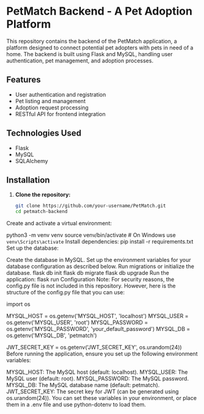 # PetMatch Backend - A Pet Adoption Platform

This repository contains the backend of the PetMatch application, a platform designed to connect potential pet adopters with pets in need of a home. The backend is built using Flask and MySQL, handling user authentication, pet management, and adoption processes.

## Features
- User authentication and registration
- Pet listing and management
- Adoption request processing
- RESTful API for frontend integration

## Technologies Used
- Flask
- MySQL
- SQLAlchemy

## Installation

1. **Clone the repository:**
   ```bash
   git clone https://github.com/your-username/PetMatch.git
   cd petmatch-backend
Create and activate a virtual environment:

python3 -m venv venv
source venv/bin/activate  # On Windows use `venv\Scripts\activate`
Install dependencies:
pip install -r requirements.txt
Set up the database:

Create the database in MySQL.
Set up the environment variables for your database configuration as described below.
Run migrations or initialize the database.
flask db init
flask db migrate
flask db upgrade
Run the application:
flask run
Configuration
Note: For security reasons, the config.py file is not included in this repository. However, here is the structure of the config.py file that you can use:

import os

MYSQL_HOST = os.getenv('MYSQL_HOST', 'localhost')
MYSQL_USER = os.getenv('MYSQL_USER', 'root')
MYSQL_PASSWORD = os.getenv('MYSQL_PASSWORD', 'your_default_password')
MYSQL_DB = os.getenv('MYSQL_DB', 'petmatch')

JWT_SECRET_KEY = os.getenv('JWT_SECRET_KEY', os.urandom(24))
Before running the application, ensure you set up the following environment variables:

MYSQL_HOST: The MySQL host (default: localhost).
MYSQL_USER: The MySQL user (default: root).
MYSQL_PASSWORD: The MySQL password.
MYSQL_DB: The MySQL database name (default: petmatch).
JWT_SECRET_KEY: The secret key for JWT (can be generated using os.urandom(24)).
You can set these variables in your environment, or place them in a .env file and use python-dotenv to load them.


